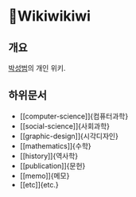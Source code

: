 # 🥝Wikiwikiwi

## 개요

[박성범](https://parksb.github.io/)의 개인 위키.

## 하위문서

- [[computer-science]]{컴퓨터과학}
- [[social-science]]{사회과학}
- [[graphic-design]]{시각디자인}
- [[mathematics]]{수학}
- [[history]]{역사학}
- [[publication]]{문헌}
- [[memo]]{메모}
- [[etc]]{etc.}
